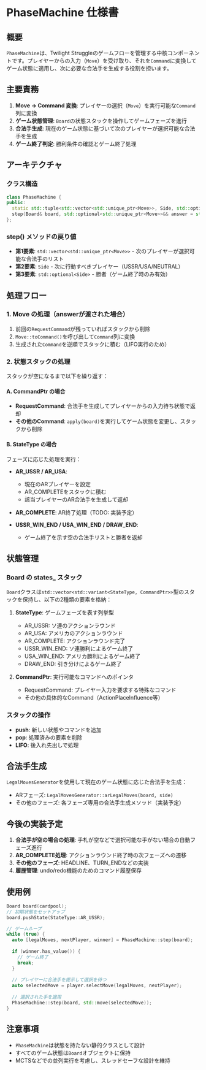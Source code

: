 # PhaseMachine 仕様書

## 概要

`PhaseMachine`は、Twilight Struggleのゲームフローを管理する中核コンポーネントです。プレイヤーからの入力（`Move`）を受け取り、それを`Command`に変換してゲーム状態に適用し、次に必要な合法手を生成する役割を担います。

## 主要責務

1. **Move → Command 変換**: プレイヤーの選択（`Move`）を実行可能な`Command`列に変換
2. **ゲーム状態管理**: `Board`の状態スタックを操作してゲームフェーズを進行
3. **合法手生成**: 現在のゲーム状態に基づいて次のプレイヤーが選択可能な合法手を生成
4. **ゲーム終了判定**: 勝利条件の確認とゲーム終了処理

## アーキテクチャ

### クラス構造

```cpp
class PhaseMachine {
public:
  static std::tuple<std::vector<std::unique_ptr<Move>>, Side, std::optional<Side>>
  step(Board& board, std::optional<std::unique_ptr<Move>>&& answer = std::nullopt);
};
```

### step() メソッドの戻り値

- **第1要素**: `std::vector<std::unique_ptr<Move>>` - 次のプレイヤーが選択可能な合法手のリスト
- **第2要素**: `Side` - 次に行動すべきプレイヤー（USSR/USA/NEUTRAL）
- **第3要素**: `std::optional<Side>` - 勝者（ゲーム終了時のみ有効）

## 処理フロー

### 1. Move の処理（answerが渡された場合）

1. 前回の`RequestCommand`が残っていればスタックから削除
2. `Move::toCommand()`を呼び出して`Command`列に変換
3. 生成された`Command`を逆順でスタックに積む（LIFO実行のため）

### 2. 状態スタックの処理

スタックが空になるまで以下を繰り返す：

#### A. CommandPtr の場合

- **RequestCommand**: 合法手を生成してプレイヤーからの入力待ち状態で返却
- **その他のCommand**: `apply(board)`を実行してゲーム状態を変更し、スタックから削除

#### B. StateType の場合

フェーズに応じた処理を実行：

- **AR_USSR / AR_USA**: 
  - 現在のARプレイヤーを設定
  - AR_COMPLETEをスタックに積む
  - 該当プレイヤーのAR合法手を生成して返却

- **AR_COMPLETE**: AR終了処理（TODO: 実装予定）

- **USSR_WIN_END / USA_WIN_END / DRAW_END**:
  - ゲーム終了を示す空の合法手リストと勝者を返却

## 状態管理

### Board の states_ スタック

`Board`クラスは`std::vector<std::variant<StateType, CommandPtr>>`型のスタックを保持し、以下の2種類の要素を格納：

1. **StateType**: ゲームフェーズを表す列挙型
   - AR_USSR: ソ連のアクションラウンド
   - AR_USA: アメリカのアクションラウンド
   - AR_COMPLETE: アクションラウンド完了
   - USSR_WIN_END: ソ連勝利によるゲーム終了
   - USA_WIN_END: アメリカ勝利によるゲーム終了
   - DRAW_END: 引き分けによるゲーム終了

2. **CommandPtr**: 実行可能なコマンドへのポインタ
   - RequestCommand: プレイヤー入力を要求する特殊なコマンド
   - その他の具体的なCommand（ActionPlaceInfluence等）

### スタックの操作

- **push**: 新しい状態やコマンドを追加
- **pop**: 処理済みの要素を削除
- **LIFO**: 後入れ先出しで処理

## 合法手生成

`LegalMovesGenerator`を使用して現在のゲーム状態に応じた合法手を生成：

- ARフェーズ: `LegalMovesGenerator::arLegalMoves(board, side)`
- その他のフェーズ: 各フェーズ専用の合法手生成メソッド（実装予定）

## 今後の実装予定

1. **合法手が空の場合の処理**: 手札が空などで選択可能な手がない場合の自動フェーズ進行
2. **AR_COMPLETE処理**: アクションラウンド終了時の次フェーズへの遷移
3. **その他のフェーズ**: HEADLINE、TURN_ENDなどの実装
4. **履歴管理**: undo/redo機能のためのコマンド履歴保存

## 使用例

```cpp
Board board(cardpool);
// 初期状態をセットアップ
board.pushState(StateType::AR_USSR);

// ゲームループ
while (true) {
  auto [legalMoves, nextPlayer, winner] = PhaseMachine::step(board);
  
  if (winner.has_value()) {
    // ゲーム終了
    break;
  }
  
  // プレイヤーに合法手を提示して選択を待つ
  auto selectedMove = player.selectMove(legalMoves, nextPlayer);
  
  // 選択された手を適用
  PhaseMachine::step(board, std::move(selectedMove));
}
```

## 注意事項

- `PhaseMachine`は状態を持たない静的クラスとして設計
- すべてのゲーム状態は`Board`オブジェクトに保持
- MCTSなどでの並列実行を考慮し、スレッドセーフな設計を維持